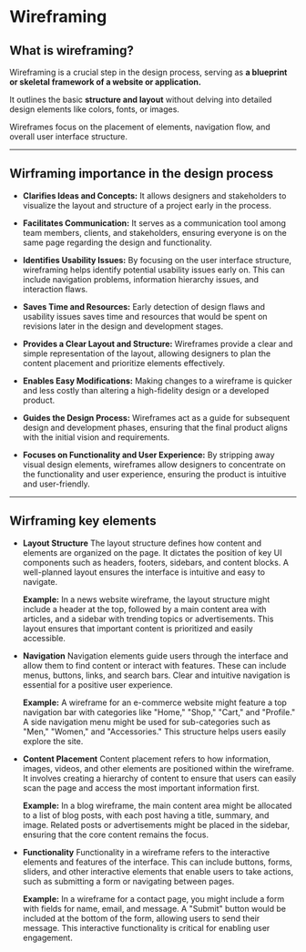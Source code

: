 # Wireframing

## **What is wireframing?**

Wireframing is a crucial step in the design process, serving as **a blueprint or skeletal framework of a website or application.**

It outlines the basic **structure and layout** without delving into detailed design elements like colors, fonts, or images.

Wireframes focus on the placement of elements, navigation flow, and overall user interface structure.

---

## **Wirframing importance in the design process**

- **Clarifies Ideas and Concepts:**
  It allows designers and stakeholders to visualize the layout and structure of a project early in the process.

- **Facilitates Communication:**
  It serves as a communication tool among team members, clients, and stakeholders, ensuring everyone is on the same page regarding the design and functionality.

- **Identifies Usability Issues:**
  By focusing on the user interface structure, wireframing helps identify potential usability issues early on. This can include navigation problems, information hierarchy issues, and interaction flaws.

- **Saves Time and Resources:**
  Early detection of design flaws and usability issues saves time and resources that would be spent on revisions later in the design and development stages.

- **Provides a Clear Layout and Structure:**
  Wireframes provide a clear and simple representation of the layout, allowing designers to plan the content placement and prioritize elements effectively.

- **Enables Easy Modifications:**
  Making changes to a wireframe is quicker and less costly than altering a high-fidelity design or a developed product.

- **Guides the Design Process:**
  Wireframes act as a guide for subsequent design and development phases, ensuring that the final product aligns with the initial vision and requirements.

- **Focuses on Functionality and User Experience:**
  By stripping away visual design elements, wireframes allow designers to concentrate on the functionality and user experience, ensuring the product is intuitive and user-friendly.

---

## **Wirframing key elements**

- **Layout Structure**
  The layout structure defines how content and elements are organized on the page. It dictates the position of key UI components such as headers, footers, sidebars, and content blocks. A well-planned layout ensures the interface is intuitive and easy to navigate.

  **Example:**
  In a news website wireframe, the layout structure might include a header at the top, followed by a main content area with articles, and a sidebar with trending topics or advertisements. This layout ensures that important content is prioritized and easily accessible.

- **Navigation**
  Navigation elements guide users through the interface and allow them to find content or interact with features. These can include menus, buttons, links, and search bars. Clear and intuitive navigation is essential for a positive user experience.

  **Example:**
  A wireframe for an e-commerce website might feature a top navigation bar with categories like "Home," "Shop," "Cart," and "Profile." A side navigation menu might be used for sub-categories such as "Men," "Women," and "Accessories." This structure helps users easily explore the site.

- **Content Placement**
  Content placement refers to how information, images, videos, and other elements are positioned within the wireframe. It involves creating a hierarchy of content to ensure that users can easily scan the page and access the most important information first.

  **Example:**
  In a blog wireframe, the main content area might be allocated to a list of blog posts, with each post having a title, summary, and image. Related posts or advertisements might be placed in the sidebar, ensuring that the core content remains the focus.

- **Functionality**
  Functionality in a wireframe refers to the interactive elements and features of the interface. This can include buttons, forms, sliders, and other interactive elements that enable users to take actions, such as submitting a form or navigating between pages.

  **Example:**
  In a wireframe for a contact page, you might include a form with fields for name, email, and message. A "Submit" button would be included at the bottom of the form, allowing users to send their message. This interactive functionality is critical for enabling user engagement.
